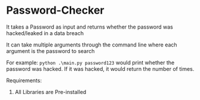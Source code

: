 # Password-Checker

It takes a Password as input and returns whether the password was hacked/leaked in a data breach

It can take multiple arguments through the command line where each argument is the password to search

For example: `python .\main.py password123` would print whether the password was hacked. If it was hacked, it would return the number of times.

Requirements:

1. All Libraries are Pre-installed
